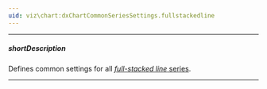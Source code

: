 ```yaml
---
uid: viz\chart:dxChartCommonSeriesSettings.fullstackedline
---
```

---
##### shortDescription
Defines common settings for all [*full-stacked line* series](/api-reference/10%20UI%20Components/dxChart/5%20Series%20Types/FullStackedLineSeries '/Documentation/ApiReference/UI_Components/dxChart/Series_Types/FullStackedLineSeries/').

---
